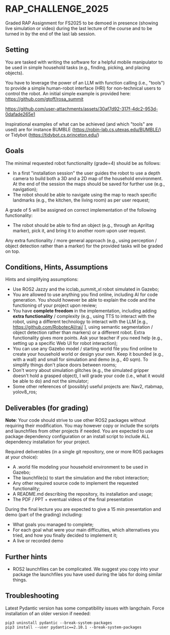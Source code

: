 # RAP_CHALLENGE_2025
Graded RAP Assignment for FS2025 to be demoed in presence (showing live simulation or video) during the last lecture of the course and to be turned in by the end of the last lab session.

## Setting
You are tasked with writing the software for a helpful mobile manipulator to be used in simple household tasks (e.g., finding, picking, and placing objects).

You have to leverage the power of an LLM with function calling (i.e., "tools") to provide a simple human-robot interface (HRI) for non-technical users to control the robot.
An initial simple example is provided here: https://github.com/gtoff/rosa_summit

https://github.com/user-attachments/assets/30af7d92-317f-4dc2-953d-0dafade265e1

Inspirational examples of what can be achieved (and which "tools" are used) are for instance BUMBLE (https://robin-lab.cs.utexas.edu/BUMBLE/) or Tidybot (https://tidybot.cs.princeton.edu/)

## Goals

The minimal requested robot functionality (grade=4) should be as follows:

* In a first "installation session" the user guides the robot to use a depth camera to build both a 3D and a 2D map of the household environment. At the end of the session the maps should be saved for further use (e.g., navigation);
* The robot should be able to navigate using the map to reach specific landmarks (e.g., the kitchen, the living room) as per user request;

A grade of 5 will be assigned on correct implementation of the following functionality:

* The robot should be able to find an object (e.g., through an Apriltag marker), pick it, and bring it to another room upon user request.

Any extra functionality / more general approach (e.g., using perception / object detection rather than a marker) for the provided tasks will be graded on top.

## Conditions, Hints, Assumptions

Hints and simplifying assumptions:
* Use ROS2 Jazzy and the icclab_summit_xl robot simulated in Gazebo;
* You are allowed to use anything you find online, including AI for code generation. You should however be able to explain the code and the functioning of your project upon review;
* You have **complete freedom** in the implementation, including adding **extra functionality** / complexity (e.g., using TTS to interact with the robot, using a different technology to interact with the LLM [e.g., https://github.com/RobotecAI/rai/ ], using semantic segmentation / object detection rather than markers) or a different robot. Extra functionality gives more points. Ask your teacher if you need help (e.g., setting up a specific Web UI for robot interaction);
* You can use any Gazebo model / starting world file you find online to create your household world or design your own. Keep it bounded (e.g., with a wall) and small for simulation and demo (e.g., 40 sqm). To simplify things don't place doors between rooms;
* Don't worry about simulation glitches (e.g., the simulated gripper doesn't hold a grasped object), I will grade your code (i.e., what it would be able to do) and not the simulator;
* Some other references of (possibly) useful projects are: Nav2, rtabmap, yolov8_ros;


## Deliverables (for grading)

**Note**: Your code should strive to use other ROS2 packages without requiring their modification. You may however copy or include the scripts and launchfiles from other projects if needed. You are expected to use package dependency configuration or an install script to include ALL dependency installation for your project.

Required deliverables (in a single git repository, one or more ROS packages at your choice):
* A .world file modeling your household environment to be used in Gazebo;
* The launchfile(s) to start the simulation and the robot interaction;
* Any other required source code to implement the requested functionality;
* A README.md describing the repository, its installation and usage;
* The PDF / PPT + eventual videos of the final presentation

During the final lecture you are expected to give a 15 min presentation and demo (part of the grading) including:
* What goals you managed to complete;
* For each goal what were your main difficulties, which alternatives you tried, and how you finally decided to implement it;
* A live or recorded demo

## Further hints

* ROS2 launchfiles can be complicated. We suggest you copy into your package the launchfiles you have used during the labs for doing similar things.

## Troubleshooting

Latest Pydantic version has some compatibility issues with langchain. Force installation of an older version if needed:

    pip3 uninstall pydantic --break-system-packages
    pip3 install --user pydantic==2.10.1 --break-system-packages


  

